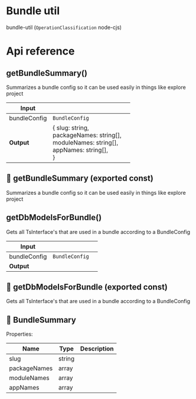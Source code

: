 # Bundle util

bundle-util (`OperationClassification` node-cjs)



# Api reference

## getBundleSummary()

Summarizes a bundle config so it can be used easily in things like explore project


| Input      |    |    |
| ---------- | -- | -- |
| bundleConfig | `BundleConfig` |  |
| **Output** | { slug: string, <br />packageNames: string[], <br />moduleNames: string[], <br />appNames: string[], <br /> }   |    |



## 📄 getBundleSummary (exported const)

Summarizes a bundle config so it can be used easily in things like explore project


## getDbModelsForBundle()

Gets all TsInterface's that are used in a bundle according to a BundleConfig


| Input      |    |    |
| ---------- | -- | -- |
| bundleConfig | `BundleConfig` |  |
| **Output** |    |    |



## 📄 getDbModelsForBundle (exported const)

Gets all TsInterface's that are used in a bundle according to a BundleConfig


## 🔹 BundleSummary

Properties: 

 | Name | Type | Description |
|---|---|---|
| slug  | string |  |
| packageNames  | array |  |
| moduleNames  | array |  |
| appNames  | array |  |


